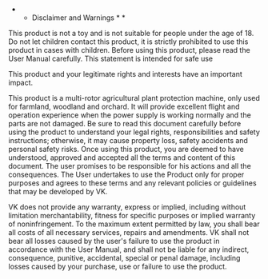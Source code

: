 * * Disclaimer and Warnings * *

 This product is not a toy and is not suitable for people under the age of 18. Do not let children contact this product, it is strictly prohibited to use this product in cases with children. Before using this product, please read the User Manual carefully. This statement is intended for safe use

 This product and your legitimate rights and interests have an important impact.

 This product is a multi-rotor agricultural plant protection machine, only used for farmland, woodland and orchard. It will provide excellent flight and operation experience when the power supply is working normally and the parts are not damaged. Be sure to read this document carefully before using the product to understand your legal rights, responsibilities and safety instructions; otherwise, it may cause property loss, safety accidents and personal safety risks. Once using this product, you are deemed to have understood, approved and accepted all the terms and content of this document. The user promises to be responsible for his actions and all the consequences. The User undertakes to use the Product only for proper purposes and agrees to these terms and any relevant policies or guidelines that may be developed by VK.

VK does not provide any warranty, express or implied, including without limitation merchantability, fitness for specific purposes or implied warranty of noninfringement. To the maximum extent permitted by law, you shall bear all costs of all necessary services, repairs and amendments. VK shall not bear all losses caused by the user's failure to use the product in accordance with the User Manual, and shall not be liable for any indirect, consequence, punitive, accidental, special or penal damage, including losses caused by your purchase, use or failure to use the product.